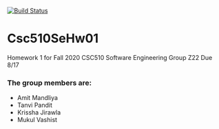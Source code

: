 [![Build Status](https://travis-ci.org/AmitMandliya/Csc510SeHw01.svg?branch=master)](https://travis-ci.org/AmitMandliya/Csc510SeHw01)

# Csc510SeHw01
Homework 1 for Fall 2020 CSC510 Software Engineering Group Z22
Due 8/17

### The group members are:
* Amit Mandliya
* Tanvi Pandit
* Krissha Jirawla
* Mukul Vashist
